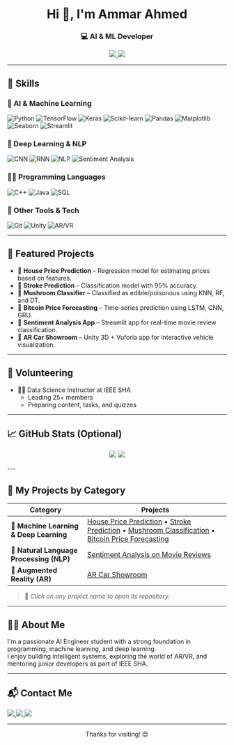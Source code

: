 <h1 align="center">Hi 👋, I'm Ammar Ahmed</h1>
<h3 align="center">💻 AI & ML Developer</h3>

<p align="center">
  <a href="https://www.linkedin.com/in/ammar-ahmed-205053259/" target="_blank">
    <img src="https://img.shields.io/badge/LinkedIn-blue?style=for-the-badge&logo=linkedin" />
  </a>
  <a href="mailto:ammar876ahmed@gmail.com">
    <img src="https://img.shields.io/badge/Gmail-red?style=for-the-badge&logo=gmail&logoColor=white" />
  </a>
</p>

---

## 🚀 Skills

### 🤖 AI & Machine Learning
![Python](https://img.shields.io/badge/Python-3670A0?style=for-the-badge&logo=python&logoColor=white)
![TensorFlow](https://img.shields.io/badge/TensorFlow-FF6F00?style=for-the-badge&logo=tensorflow&logoColor=white)
![Keras](https://img.shields.io/badge/Keras-D00000?style=for-the-badge&logo=keras&logoColor=white)
![Scikit-learn](https://img.shields.io/badge/scikit--learn-F7931E?style=for-the-badge&logo=scikit-learn&logoColor=white)
![Pandas](https://img.shields.io/badge/Pandas-150458?style=for-the-badge&logo=pandas&logoColor=white)
![Matplotlib](https://img.shields.io/badge/Matplotlib-11557c?style=for-the-badge&logo=matplotlib&logoColor=white)
![Seaborn](https://img.shields.io/badge/Seaborn-2892D7?style=for-the-badge)
![Streamlit](https://img.shields.io/badge/Streamlit-FF4B4B?style=for-the-badge&logo=streamlit&logoColor=white)

### 🧠 Deep Learning & NLP
![CNN](https://img.shields.io/badge/CNNs-FF6F00?style=for-the-badge)
![RNN](https://img.shields.io/badge/RNNs-007ACC?style=for-the-badge)
![NLP](https://img.shields.io/badge/NLP-00BFA6?style=for-the-badge)
![Sentiment Analysis](https://img.shields.io/badge/Sentiment_Analysis-blueviolet?style=for-the-badge)

### 👨‍💻 Programming Languages
![C++](https://img.shields.io/badge/C++-00599C?style=for-the-badge&logo=c%2B%2B&logoColor=white)
![Java](https://img.shields.io/badge/Java-ED8B00?style=for-the-badge&logo=java&logoColor=white)
![SQL](https://img.shields.io/badge/SQL-4479A1?style=for-the-badge&logo=postgresql&logoColor=white)

### 🧩 Other Tools & Tech
![Git](https://img.shields.io/badge/Git-F05032?style=for-the-badge&logo=git&logoColor=white)
![Unity](https://img.shields.io/badge/Unity-000000?style=for-the-badge&logo=unity&logoColor=white)
![AR/VR](https://img.shields.io/badge/AR/VR-8e44ad?style=for-the-badge)

---

## 🌟 Featured Projects

- 🏡 **House Price Prediction** – Regression model for estimating prices based on features.
- 🧠 **Stroke Prediction** – Classification model with 95% accuracy.
- 🍄 **Mushroom Classifier** – Classified as edible/poisonous using KNN, RF, and DT.
- 💸 **Bitcoin Price Forecasting** – Time-series prediction using LSTM, CNN, GRU.
- 🎥 **Sentiment Analysis App** – Streamlit app for real-time movie review classification.
- 🚗 **AR Car Showroom** – Unity 3D + Vuforia app for interactive vehicle visualization.

---

## 📢 Volunteering

- 👨‍🏫 Data Science Instructor at IEEE SHA  
  - Leading 25+ members  
  - Preparing content, tasks, and quizzes

---

## 📈 GitHub Stats (Optional)

<p align="center">
  <img src="https://github-readme-stats.vercel.app/api?username=ammarelbordeny&show_icons=true&theme=radical" />
  <img src="https://github-readme-stats.vercel.app/api/top-langs/?username=ammarelbordeny&layout=compact&theme=radical" />
</p>
---

## 📂 My Projects by Category

| Category                             | Projects                                                                 |
|--------------------------------------|--------------------------------------------------------------------------|
| 🧠 **Machine Learning & Deep Learning** | [House Price Prediction](#) • [Stroke Prediction](#) • [Mushroom Classification](#) • [Bitcoin Price Forecasting](#) |
| 💬 **Natural Language Processing (NLP)** | [Sentiment Analysis on Movie Reviews](#)                                 |
| 🚗 **Augmented Reality (AR)**          | [AR Car Showroom](#)                                                     |

> 🔗 *Click on any project name to open its repository.*

---

## 🧑‍💼 About Me

I'm a passionate AI Engineer student with a strong foundation in programming, machine learning, and deep learning.  
I enjoy building intelligent systems, exploring the world of AR/VR, and mentoring junior developers as part of IEEE SHA.

---

## 📬 Contact Me

<p align="left">
  <a href="mailto:ammar876ahmed@gmail.com">
    <img src="https://img.shields.io/badge/Gmail-ammar876ahmed-red?style=for-the-badge&logo=gmail&logoColor=white" />
  </a>
  <a href="https://www.linkedin.com/in/ammar-ahmed-205053259/">
    <img src="https://img.shields.io/badge/LinkedIn-ammar%20ahmed-blue?style=for-the-badge&logo=linkedin" />
  </a>
  <a href="https://github.com/ammar876ahmed">
    <img src="https://img.shields.io/badge/GitHub-ammarelbordeny-black?style=for-the-badge&logo=github" />
  </a>
</p>

---

<p align="center">Thanks for visiting! 😊</p>

